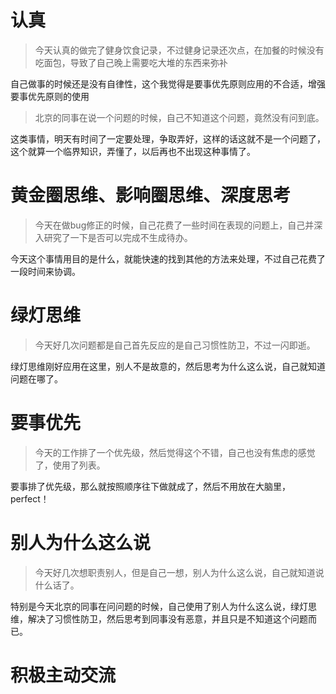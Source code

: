 # 认真
> 今天认真的做完了健身饮食记录，不过健身记录还次点，在加餐的时候没有吃面包，导致了自己晚上需要吃大堆的东西来弥补

自己做事的时候还是没有自律性，这个我觉得是要事优先原则应用的不合适，增强要事优先原则的使用
> 北京的同事在说一个问题的时候，自己不知道这个问题，竟然没有问到底。

这类事情，明天有时间了一定要处理，争取弄好，这样的话这就不是一个问题了，这个就算一个临界知识，弄懂了，以后再也不出现这种事情了。
# 黄金圈思维、影响圈思维、深度思考
> 今天在做bug修正的时候，自己花费了一些时间在表现的问题上，自己并深入研究了一下是否可以完成不生成待办。

今天这个事情用目的是什么，就能快速的找到其他的方法来处理，不过自己花费了一段时间来协调。
# 绿灯思维
> 今天好几次问题都是自己首先反应的是自己习惯性防卫，不过一闪即逝。

绿灯思维刚好应用在这里，别人不是故意的，然后思考为什么这么说，自己就知道问题在哪了。
# 要事优先
> 今天的工作排了一个优先级，然后觉得这个不错，自己也没有焦虑的感觉了，使用了列表。

要事排了优先级，那么就按照顺序往下做就成了，然后不用放在大脑里，perfect！
# 别人为什么这么说
> 今天好几次想职责别人，但是自己一想，别人为什么这么说，自己就知道说什么话了。

特别是今天北京的同事在问问题的时候，自己使用了别人为什么这么说，绿灯思维，解决了习惯性防卫，然后思考到同事没有恶意，并且只是不知道这个问题而已。
# 积极主动交流
